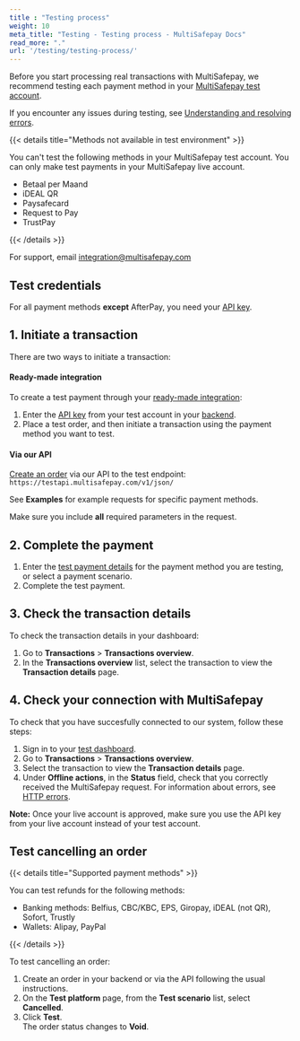 ```yaml
---
title : "Testing process"
weight: 10
meta_title: "Testing - Testing process - MultiSafepay Docs"
read_more: "."
url: '/testing/testing-process/'
---
```


Before you start processing real transactions with MultiSafepay, we recommend testing each payment method in your [MultiSafepay test account](https://testmerchant.multisafepay.com/).

If you encounter any issues during testing, see [Understanding and resolving errors](/developer/errors-explained/understanding-and-resolving-errors/).

{{< details title="Methods not available in test environment" >}}

You can't test the following methods in your MultiSafepay test account. You can only make test payments in your MultiSafepay live account.

- Betaal per Maand
- iDEAL QR
- Paysafecard
- Request to Pay
- TrustPay

{{< /details >}}

For support, email <integration@multisafepay.com>

## Test credentials

For all payment methods **except** AfterPay, you need your [API key](/account/site-id-api-key-secure-code/).

## 1. Initiate a transaction

There are two ways to initiate a transaction:

#### Ready-made integration

To create a test payment through your [ready-made integration](/integrations/):

1. Enter the [API key](/account/site-id-api-key-secure-code/) from your test account in your [backend](/glossaries/multisafepay-glossary/#backend).
2. Place a test order, and then initiate a transaction using the payment method you want to test.

#### Via our API

[Create an order](https://api-docs.multisafepay.com/reference/createorder) via our API to the test endpoint: `https://testapi.multisafepay.com/v1/json/`

See **Examples** for example requests for specific payment methods. 

Make sure you include **all** required parameters in the request.

## 2. Complete the payment

1. Enter the [test payment details](/testing/test-payment-details/) for the payment method you are testing, or select a payment scenario.
2. Complete the test payment.

## 3. Check the transaction details

To check the transaction details in your dashboard:

1. Go to **Transactions** > **Transactions overview**.
2. In the **Transactions overview** list, select the transaction to view the **Transaction details** page. 

## 4. Check your connection with MultiSafepay

To check that you have succesfully connected to our system, follow these steps:

1. Sign in to your [test dashboard](https://testmerchant.multisafepay.com/).
2. Go to **Transactions** > **Transactions overview**.
3. Select the transaction to view the **Transaction details** page.
4. Under **Offline actions**, in the **Status** field, check that you correctly received the MultiSafepay request. For information about errors, see [HTTP errors](/developer/errors-explained/http-errors/).

**Note:** Once your live account is approved, make sure you use the API key from your live account instead of your test account.

## Test cancelling an order

{{< details title="Supported payment methods" >}}

You can test refunds for the following methods:

- Banking methods: Belfius, CBC/KBC, EPS, Giropay, iDEAL (not QR), Sofort, Trustly
- Wallets: Alipay, PayPal

{{< /details >}}

To test cancelling an order:

1. Create an order in your backend or via the API following the usual instructions.
2. On the **Test platform** page, from the **Test scenario** list, select **Cancelled**.
3. Click **Test**.  
  The order status changes to **Void**.


